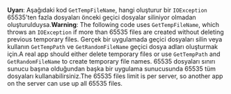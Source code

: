 <span data-ttu-id="dcade-101">**Uyarı**: Aşağıdaki kod `GetTempFileName`, hangi oluşturur bir `IOException` 65535'ten fazla dosyaları önceki geçici dosyalar siliniyor olmadan oluşturulduysa.</span><span class="sxs-lookup"><span data-stu-id="dcade-101">**Warning**: The following code uses `GetTempFileName`, which throws an `IOException` if more than 65535 files are created without deleting previous temporary files.</span></span> <span data-ttu-id="dcade-102">Gerçek bir uygulamada geçici dosyaları silin veya kullanın `GetTempPath` ve `GetRandomFileName` geçici dosya adları oluşturmak için.</span><span class="sxs-lookup"><span data-stu-id="dcade-102">A real app should either delete temporary files or use `GetTempPath` and `GetRandomFileName` to create temporary file names.</span></span> <span data-ttu-id="dcade-103">65535 dosyaları sınırı sunucu başına olduğundan başka bir uygulama sunucusunda 65535 tüm dosyaları kullanabilirsiniz.</span><span class="sxs-lookup"><span data-stu-id="dcade-103">The 65535 files limit is per server, so another app on the server can use up all 65535 files.</span></span> 
